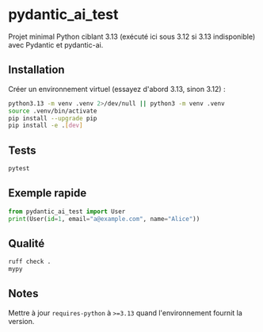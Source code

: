 # pydantic_ai_test

Projet minimal Python ciblant 3.13 (exécuté ici sous 3.12 si 3.13 indisponible) avec Pydantic et pydantic-ai.

## Installation

Créer un environnement virtuel (essayez d'abord 3.13, sinon 3.12) :

```bash
python3.13 -m venv .venv 2>/dev/null || python3 -m venv .venv
source .venv/bin/activate
pip install --upgrade pip
pip install -e .[dev]
```

## Tests

```bash
pytest
```

## Exemple rapide

```python
from pydantic_ai_test import User
print(User(id=1, email="a@example.com", name="Alice"))
```

## Qualité

```bash
ruff check .
mypy
```

## Notes

Mettre à jour `requires-python` à `>=3.13` quand l'environnement fournit la version.